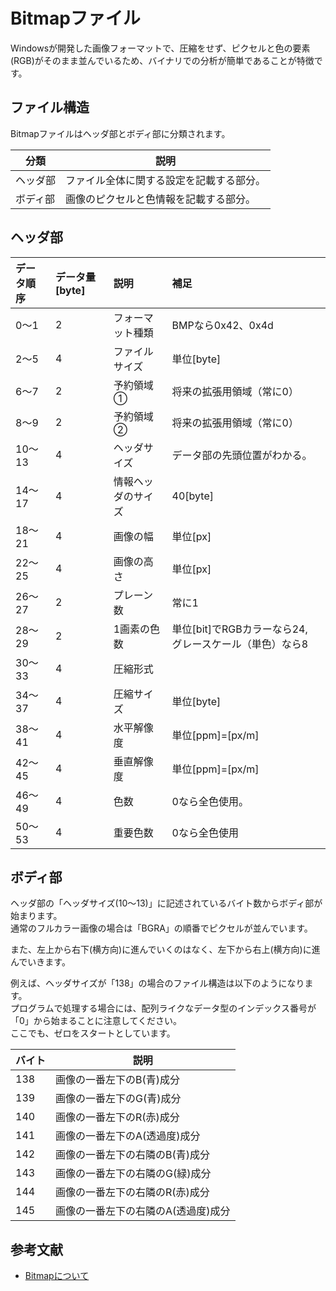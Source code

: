 # Bitmapファイル

Windowsが開発した画像フォーマットで、圧縮をせず、ピクセルと色の要素(RGB)がそのまま並んでいるため、バイナリでの分析が簡単であることが特徴です。  

## ファイル構造

Bitmapファイルはヘッダ部とボディ部に分類されます。

| 分類 | 説明 |
| ---- | ---- |
| ヘッダ部 | ファイル全体に関する設定を記載する部分。 |
| ボディ部 | 画像のピクセルと色情報を記載する部分。 |

## ヘッダ部

| データ順序 | データ量[byte] | 説明 | 補足  |
| :---- | :---- | :---- | :---- |
| 0～1 | 2 | フォーマット種類 | BMPなら0x42、0x4d |
| 2～5 | 4 | ファイルサイズ | 単位[byte] |
| 6～7 | 2 | 予約領域① | 将来の拡張用領域（常に0） |
| 8～9 | 2 | 予約領域② | 将来の拡張用領域（常に0） |
| 10～13 | 4 | ヘッダサイズ | データ部の先頭位置がわかる。 |
| 14～17 | 4 | 情報ヘッダのサイズ | 40[byte] |
| 18～21 | 4 | 画像の幅 | 単位[px] |
| 22～25 | 4 | 画像の高さ | 単位[px] |
| 26～27 | 2 | プレーン数 | 常に1 |
| 28～29 | 2 | 1画素の色数 | 単位[bit]でRGBカラーなら24, グレースケール（単色）なら8 |
| 30～33 | 4 | 圧縮形式 |  |
| 34～37 | 4 | 圧縮サイズ | 単位[byte] |
| 38～41 | 4 | 水平解像度 | 単位[ppm]=[px/m] |
| 42～45 | 4 | 垂直解像度 | 単位[ppm]=[px/m] |
| 46～49 | 4 | 色数 | 0なら全色使用。　|
| 50～53 | 4 | 重要色数 | 0なら全色使用 |

## ボディ部

ヘッダ部の「ヘッダサイズ(10～13)」に記述されているバイト数からボディ部が始まります。  
通常のフルカラー画像の場合は「BGRA」の順番でピクセルが並んでいます。  

また、左上から右下(横方向)に進んでいくのはなく、左下から右上(横方向)に進んでいきます。  

例えば、ヘッダサイズが「138」の場合のファイル構造は以下のようになります。  
プログラムで処理する場合には、配列ライクなデータ型のインデックス番号が「0」から始まることに注意してください。  
ここでも、ゼロをスタートとしています。  

| バイト | 説明 |
| ---- | ---- |
| 138 | 画像の一番左下のB(青)成分 |
| 139 | 画像の一番左下のG(青)成分 |
| 140 | 画像の一番左下のR(赤)成分 |
| 141 | 画像の一番左下のA(透過度)成分 |
| 142 | 画像の一番左下の右隣のB(青)成分 |
| 143 | 画像の一番左下の右隣のG(緑)成分 |
| 144 | 画像の一番左下の右隣のR(赤)成分 |
| 145 | 画像の一番左下の右隣のA(透過度)成分 |

## 参考文献

- [Bitmapについて](https://algorithm.joho.info/image-processing/bmp-file-data-header/)
